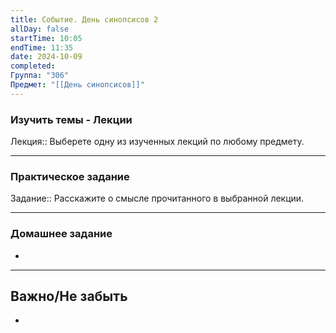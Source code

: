 ```yaml
---
title: Событие. День синопсисов 2
allDay: false
startTime: 10:05
endTime: 11:35
date: 2024-10-09
completed: 
Группа: "306"
Предмет: "[[День синопсисов]]"
---
```

### Изучить темы - Лекции

Лекция:: Выберете одну из изученных лекций по любому предмету.

---
### Практическое задание

Задание:: Расскажите о смысле прочитанного в выбранной лекции.

---
### Домашнее задание

- 

---
## Важно/Не забыть

- 